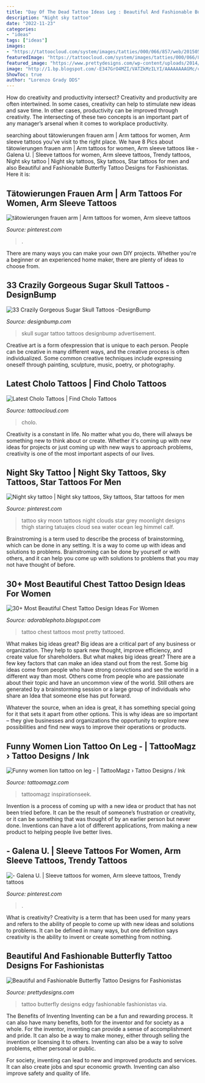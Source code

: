 ```yaml
---
title: "Day Of The Dead Tattoo Ideas Leg : Beautiful And Fashionable Butterfly Tattoo Designs For Fashionistas"
description: "Night sky tattoo"
date: "2022-11-23"
categories:
- "ideas"
tags: ["ideas"]
images:
- "https://tattoocloud.com/system/images/tatties/000/066/857/web/20150502_151316.jpg?1472076102"
featuredImage: "https://tattoocloud.com/system/images/tatties/000/066/857/web/20150502_151316.jpg?1472076102"
featured_image: "https://www.prettydesigns.com/wp-content/uploads/2014/09/Edgy-Butterfly-Tattoo-Design.jpg"
image: "http://1.bp.blogspot.com/-E347GrO4MZI/VATZkMzILYI/AAAAAAAAGMc/cAoddEIPfOs/s1600/tattoos%2Bfor%2Bwomen%2B3.jpg"
ShowToc: true
author: "Lorenzo Grady DDS"
---
```



How do creativity and productivity intersect?
Creativity and productivity are often intertwined. In some cases, creativity can help to stimulate new ideas and save time. In other cases, productivity can be improved through creativity. The intersecting of these two concepts is an important part of any manager’s arsenal when it comes to workplace productivity.

	

		
searching about tätowierungen frauen arm | Arm tattoos for women, Arm sleeve tattoos you've visit to the right place. We have 8 Pics about tätowierungen frauen arm | Arm tattoos for women, Arm sleeve tattoos like - Galena U. | Sleeve tattoos for women, Arm sleeve tattoos, Trendy tattoos, Night sky tattoo | Night sky tattoos, Sky tattoos, Star tattoos for men and also Beautiful and Fashionable Butterfly Tattoo Designs for Fashionistas. Here it is:
		
    
## Tätowierungen Frauen Arm | Arm Tattoos For Women, Arm Sleeve Tattoos

<img loading=lazy src="https://i.pinimg.com/736x/c4/f1/e9/c4f1e9349c737235d3e7676fcf120ad1.jpg" onerror="this.onerror=null;this.src='https://tse3.mm.bing.net/th?id=OIP.re_kP6V6YpMht_ZKHpeg9QAAAA&amp;pid=15.1';" alt="tätowierungen frauen arm | Arm tattoos for women, Arm sleeve tattoos">

_Source: pinterest.com_

>. 

	

There are many ways you can make your own DIY projects. Whether you're a beginner or an experienced home maker, there are plenty of ideas to choose from.

    
## 33 Crazily Gorgeous Sugar Skull Tattoos -DesignBump

<img loading=lazy src="https://designbump.com/wp-content/uploads/2015/07/sugar-skull-tattoo-pictures.jpg" onerror="this.onerror=null;this.src='https://tse2.mm.bing.net/th?id=OIP.wiczE-L3AW1Gkp_mXZ947AHaMG&amp;pid=15.1';" alt="33 Crazily Gorgeous Sugar Skull Tattoos -DesignBump">

_Source: designbump.com_

>skull sugar tattoo tattoos designbump advertisement. 

	

Creative art is a form ofexpression that is unique to each person. People can be creative in many different ways, and the creative process is often individualized. Some common creative techniques include expressing oneself through painting, sculpture, music, poetry, or photography.

    
## Latest Cholo Tattoos | Find Cholo Tattoos

<img loading=lazy src="https://tattoocloud.com/system/images/tatties/000/066/857/web/20150502_151316.jpg?1472076102" onerror="this.onerror=null;this.src='https://tse3.mm.bing.net/th?id=OIP.Ii6Pvb8hp6bWULApvc-LpwHaJ3&amp;pid=15.1';" alt="Latest Cholo Tattoos | Find Cholo Tattoos">

_Source: tattoocloud.com_

>cholo. 

	

Creativity is a constant in life. No matter what you do, there will always be something new to think about or create. Whether it's coming up with new ideas for projects or just coming up with new ways to approach problems, creativity is one of the most important aspects of our lives.

    
## Night Sky Tattoo | Night Sky Tattoos, Sky Tattoos, Star Tattoos For Men

<img loading=lazy src="https://i.pinimg.com/736x/d4/89/1a/d4891aef4c7367e642e9a8b5d8fa538b--epic-tattoo-tattoo-time.jpg" onerror="this.onerror=null;this.src='https://tse3.mm.bing.net/th?id=OIP.mmZ2jMk7CfGY1Up9c1EWtgHaGM&amp;pid=15.1';" alt="Night sky tattoo | Night sky tattoos, Sky tattoos, Star tattoos for men">

_Source: pinterest.com_

>tattoo sky moon tattoos night clouds star grey moonlight designs thigh staring tatuajes cloud sea water ocean leg himmel calf. 

	

Brainstroming is a term used to describe the process of brainstorming, which can be done in any setting. It is a way to come up with ideas and solutions to problems. Brainstroming can be done by yourself or with others, and it can help you come up with solutions to problems that you may not have thought of before.

    
## 30+ Most Beautiful Chest Tattoo Design Ideas For Women

<img loading=lazy src="http://1.bp.blogspot.com/-E347GrO4MZI/VATZkMzILYI/AAAAAAAAGMc/cAoddEIPfOs/s1600/tattoos%2Bfor%2Bwomen%2B3.jpg" onerror="this.onerror=null;this.src='https://tse1.mm.bing.net/th?id=OIP.v2EJEkuPwaBk-n0nFU7RhAHaKn&amp;pid=15.1';" alt="30+ Most Beautiful Chest Tattoo Design Ideas For Women">

_Source: adorablephoto.blogspot.com_

>tattoo chest tattoos most pretty tattooed. 

	

What makes big ideas great?
Big ideas are a critical part of any business or organization. They help to spark new thought, improve efficiency, and create value for shareholders. But what makes big ideas great? There are a few key factors that can make an idea stand out from the rest.
Some big ideas come from people who have strong convictions and see the world in a different way than most. Others come from people who are passionate about their topic and have an uncommon view of the world. Still others are generated by a brainstorming session or a large group of individuals who share an Idea that someone else has put forward.

Whatever the source, when an idea is great, it has something special going for it that sets it apart from other options. This is why ideas are so important – they give businesses and organizations the opportunity to explore new possibilities and find new ways to improve their operations or products.

    
## Funny Women Lion Tattoo On Leg - | TattooMagz › Tattoo Designs / Ink

<img loading=lazy src="https://tattoomagz.com/wp-content/uploads/2014/07/Funny-women-lion-tattoo-on-leg1.jpg" onerror="this.onerror=null;this.src='https://tse1.mm.bing.net/th?id=OIP.CFn8xqu7o9W_FxAOIQ5bSwHaJ4&amp;pid=15.1';" alt="Funny women lion tattoo on leg - | TattooMagz › Tattoo Designs / Ink">

_Source: tattoomagz.com_

>tattoomagz inspirationseek. 

	

Invention is a process of coming up with a new idea or product that has not been tried before. It can be the result of someone’s frustration or creativity, or it can be something that was thought of by an earlier person but never done. Inventions can have a lot of different applications, from making a new product to helping people live better lives.

    
## - Galena U. | Sleeve Tattoos For Women, Arm Sleeve Tattoos, Trendy Tattoos

<img loading=lazy src="https://i.pinimg.com/736x/75/2b/54/752b5471230de008078578379aee5e4a.jpg" onerror="this.onerror=null;this.src='https://tse2.mm.bing.net/th?id=OIP.a1O51A6Q-tjkzVHN95qz3AHaJH&amp;pid=15.1';" alt="- Galena U. | Sleeve tattoos for women, Arm sleeve tattoos, Trendy tattoos">

_Source: pinterest.com_

>. 

	

What is creativity?
Creativity is a term that has been used for many years and refers to the ability of people to come up with new ideas and solutions to problems. It can be defined in many ways, but one definition says creativity is the ability to invent or create something from nothing.

    
## Beautiful And Fashionable Butterfly Tattoo Designs For Fashionistas

<img loading=lazy src="https://www.prettydesigns.com/wp-content/uploads/2014/09/Edgy-Butterfly-Tattoo-Design.jpg" onerror="this.onerror=null;this.src='https://tse2.mm.bing.net/th?id=OIP.4zLbTNCiUZU58vqs3gx5NQHaLG&amp;pid=15.1';" alt="Beautiful and Fashionable Butterfly Tattoo Designs for Fashionistas">

_Source: prettydesigns.com_

>tattoo butterfly designs edgy fashionable fashionistas via. 

	

The Benefits of Inventing
Inventing can be a fun and rewarding process. It can also have many benefits, both for the inventor and for society as a whole.
For the inventor, inventing can provide a sense of accomplishment and pride. It can also be a way to make money, either through selling the invention or licensing it to others. Inventing can also be a way to solve problems, either personal or public.

For society, inventing can lead to new and improved products and services. It can also create jobs and spur economic growth. Inventing can also improve safety and quality of life.

